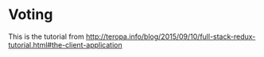 # Voting

This is the tutorial from http://teropa.info/blog/2015/09/10/full-stack-redux-tutorial.html#the-client-application